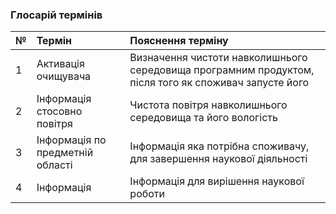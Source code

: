 ### Глосарій термінів

|№|Термін | Пояснення терміну| 
|:- |:-|:-|
|1| Активація очищувача|Визначення чистоти навколишнього середовища програмним продуктом, після того як споживач запусте його|
|2| Інформація стосовно повітря| Чистота повітря навколишнього середовища та його вологість| 
|3| Інформація по предметній області | Інформація яка потрібна споживачу, для завершення наукової діяльності |
|4| Інформація| Інформація для вирішення наукової роботи| 
